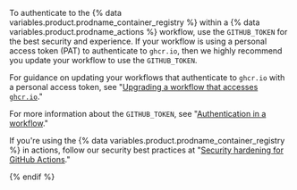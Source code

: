 

To authenticate to the {% data variables.product.prodname_container_registry %} within a {% data variables.product.prodname_actions %} workflow, use the `GITHUB_TOKEN` for the best security and experience. If your workflow is using a personal access token (PAT) to authenticate to `ghcr.io`, then we highly recommend you update your workflow to use the `GITHUB_TOKEN`.

For guidance on updating your workflows that authenticate to `ghcr.io` with a personal access token, see "[Upgrading a workflow that accesses `ghcr.io`](/packages/managing-github-packages-using-github-actions-workflows/publishing-and-installing-a-package-with-github-actions#upgrading-a-workflow-that-accesses-ghcrio)."

For more information about the `GITHUB_TOKEN`, see "[Authentication in a workflow](/actions/reference/authentication-in-a-workflow#using-the-github_token-in-a-workflow)."

If you're using the {% data variables.product.prodname_container_registry %} in actions, follow our security best practices at "[Security hardening for GitHub Actions](/actions/getting-started-with-github-actions/security-hardening-for-github-actions#considering-cross-repository-access)."

{% endif %}
